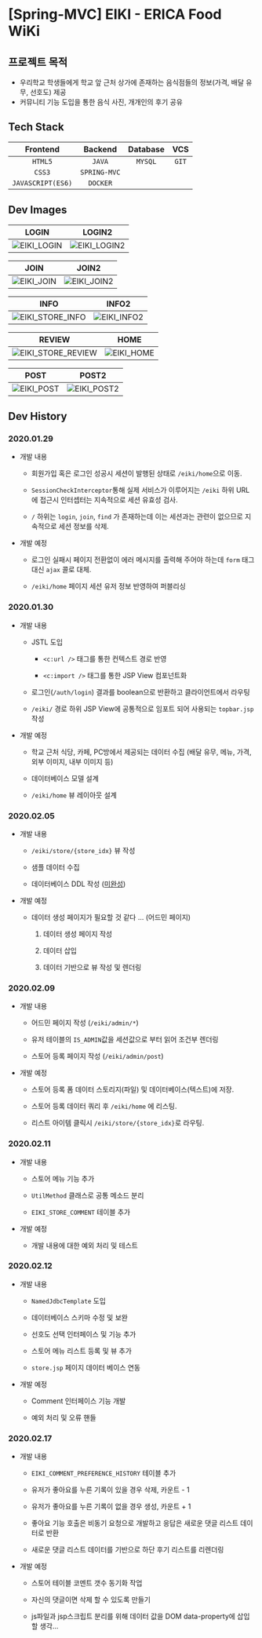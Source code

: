 # [Spring-MVC] EIKI - ERICA Food WiKi

## 프로젝트 목적

- 우리학교 학생들에게 학교 앞 근처 상가에 존재하는 음식점들의 정보(가격, 배달 유무, 선호도) 제공
- 커뮤니티 기능 도입을 통한 음식 사진, 개개인의 후기 공유

## Tech Stack

| Frontend | Backend | Database | VCS |
|:--------:|:--------:|:-------:|:-------:|
| `HTML5` | `JAVA` | `MYSQL` | `GIT` |
| `CSS3` | `SPRING-MVC` |  |
| `JAVASCRIPT(ES6)` | `DOCKER`  | |

## Dev Images

| LOGIN | LOGIN2 |
|:--------:|:--------:|
|![EIKI_LOGIN](./devImages/EIKI_LOGIN.png)|![EIKI_LOGIN2](./devImages/EIKI_LOGIN2.png)|

| JOIN | JOIN2 |
|:--------:|:--------:|
|![EIKI_JOIN](./devImages/EIKI_JOIN.png)|![EIKI_JOIN2](./devImages/EIKI_JOIN2.png)|

| INFO | INFO2 |
|:--------:|:--------:|
|![EIKI_STORE_INFO](./devImages/EIKI_STORE_INFO.png)|![EIKI_INFO2](./devImages/EIKI_STORE_INFO2.png)|

| REVIEW | HOME |
|:--------:|:--------:|
|![EIKI_STORE_REVIEW](./devImages/EIKI_STORE_REVIEW.png)|![EIKI_HOME](./devImages/EIKI_STORE_HOME.png)|

| POST | POST2 |
|:--------:|:--------:|
|![EIKI_POST](./devImages/EIKI_POST.png)|![EIKI_POST2](./devImages/EIKI_POST2.png)|

## Dev History

### 2020.01.29

- 개발 내용

    - 회원가입 혹은 로그인 성공시 세션이 발행된 상태로 `/eiki/home`으로 이동.
    
    - `SessionCheckInterceptor`통해 실제 서비스가 이루어지는 `/eiki` 하위 URL에 접근시 인터셉터는 지속적으로 세션 유효성 검사.
    
    - `/` 하위는 `login`, `join`, `find` 가 존재하는데 이는 세션과는 관련이 없으므로 지속적으로 세션 정보를 삭제.
    
- 개발 예정

    - 로그인 실패시 페이지 전환없이 에러 메시지를 출력해 주어야 하는데 `form` 태그 대신 `ajax` 콜로 대체.
    
    - `/eiki/home` 페이지 세션 유저 정보 반영하여 퍼블리싱
    
### 2020.01.30

- 개발 내용

    - JSTL 도입 
    
        - `<c:url />` 태그를 통한 컨텍스트 경로 반영
        
        - `<c:import />` 태그를 통한 JSP View 컴포넌트화
    
    - 로그인(`/auth/login`) 결과를 boolean으로 반환하고 클라이언트에서 라우팅
        
    - `/eiki/` 경로 하위 JSP View에 공통적으로 임포트 되어 사용되는 `topbar.jsp` 작성
    
- 개발 예정

    - 학교 근처 식당, 카페, PC방에서 제공되는 데이터 수집 (배달 유무, 메뉴, 가격, 외부 이미지, 내부 이미지 등)
    
    - 데이터베이스 모델 설계
    
    - `/eiki/home` 뷰 레이아웃 설계
    
### 2020.02.05

- 개발 내용

    - `/eiki/store/{store_idx}` 뷰 작성
    
    - 샘플 데이터 수집
    
    - 데이터베이스 DDL 작성 ([미완성](https://github.com/HamSungJun/EIKI/blob/master/sql/EIKI_DDL.sql))
    
- 개발 예정

    - 데이터 생성 페이지가 필요할 것 같다 ... (어드민 페이지)
    
        1. 데이터 생성 페이지 작성
        
        2. 데이터 삽입
        
        3. 데이터 기반으로 뷰 작성 및 렌더링
        
### 2020.02.09

- 개발 내용

    - 어드민 페이지 작성 (`/eiki/admin/*`)
    
    - 유저 테이블의 `IS_ADMIN`값을 세션값으로 부터 읽어 조건부 렌더링
    
    - 스토어 등록 페이지 작성 (`/eiki/admin/post`)
    
- 개발 예정

    - 스토어 등록 폼 데이터 스토리지(파일) 및 데이터베이스(텍스트)에 저장.
    
    - 스토어 등록 데이터 쿼리 후 `/eiki/home` 에 리스팅.
    
    - 리스트 아이템 클릭시 `/eiki/store/{store_idx}`로 라우팅.
    
### 2020.02.11

- 개발 내용

    - 스토어 메뉴 기능 추가
    
    - `UtilMethod` 클래스로 공통 메소드 분리
    
    - `EIKI_STORE_COMMENT` 테이블 추가
    
- 개발 예정

    - 개발 내용에 대한 예외 처리 및 테스트
    
### 2020.02.12

- 개발 내용

    - `NamedJdbcTemplate` 도입
    
    - 데이터베이스 스키마 수정 및 보완
    
    - 선호도 선택 인터페이스 및 기능 추가
    
    - 스토어 메뉴 리스트 등록 및 뷰 추가
    
    - `store.jsp` 페이지 데이터 베이스 연동
    
- 개발 예정

    - Comment 인터페이스 기능 개발

    - 예외 처리 및 오류 핸들
    
### 2020.02.17

- 개발 내용

    - `EIKI_COMMENT_PREFERENCE_HISTORY` 테이블 추가
    
    - 유저가 좋아요를 누른 기록이 있을 경우 삭제, 카운트 - 1
    
    - 유저가 좋아요를 누른 기록이 없을 경우 생성, 카운트 + 1
    
    - 좋아요 기능 호출은 비동기 요청으로 개발하고 응답은 새로운 댓글 리스트 데이터로 반환
    
    - 새로운 댓글 리스트 데이터를 기반으로 하단 후기 리스트를 리렌더링
    
- 개발 예정

    - 스토어 테이블 코멘트 갯수 동기화 작업
    
    - 자신의 댓글이면 삭제 할 수 있도록 만들기
    
    - js파일과 jsp스크립트 분리를 위해 데이터 값을 DOM data-property에 삽입할 생각...